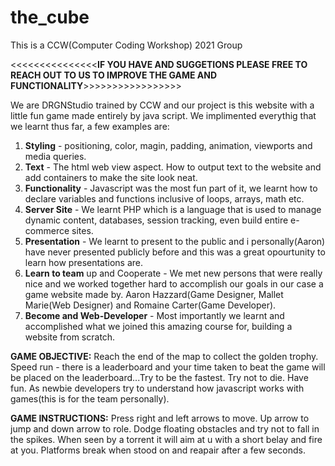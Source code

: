 # the_cube

This is a CCW(Computer Coding Workshop) 2021 Group 

<<<<<<<<<<<<<<<**IF YOU HAVE AND SUGGETIONS PLEASE FREE TO REACH OUT TO US TO IMPROVE THE GAME AND FUNCTIONALITY**>>>>>>>>>>>>>>>>>

We are  DRGNStudio trained by CCW and our project is this website with a little fun game made entirely by java script.
We implimented everythig that we learnt thus far, a few examples are:
1. **Styling** - positioning, color, magin, padding, animation, viewports and media queries.
2. **Text** - The html web view aspect. How to output text to the website and add containers to make the site look neat.
3. **Functionality** - Javascript was the most fun part of it, we learnt how to declare variables and functions inclusive of loops, arrays, math etc.
4. **Server Site** - We learnt PHP which is a language that is used to manage dynamic content, databases, session tracking, even build entire e-commerce sites.
5. **Presentation** - We learnt to present to the public and i personally(Aaron) have never presented publicly before and this was a great opourtunity to learn how presentations are.
6. **Learn to team** up and Cooperate - We met new persons that were really nice and we worked together hard to accomplish our goals in our case a game website made by.
   Aaron Hazzard(Game Designer, Mallet Marie(Web Designer) and Romaine Carter(Game Developer).
7. **Become and Web-Developer** - Most importantly we learnt and accomplished what we joined this amazing course for, building a website from scratch.


**GAME OBJECTIVE:**
 Reach the end of the map to collect the golden trophy.
 Speed run - there is a leaderboard and your time taken to beat the game will be placed on the leaderboard...Try to be the fastest.
 Try not to die.
 Have fun.
 As newbie developers try to understand how javascript works with games(this is for the team personally).


**GAME INSTRUCTIONS:**
Press right and left arrows to move.
  Up arrow to jump and down arrow to role.
Dodge floating obstacles and try not to fall in the spikes.
 When seen by a torrent it will aim at u with a short belay and fire at you.
  Platforms break when stood on and reapair after a few seconds.
 
 
